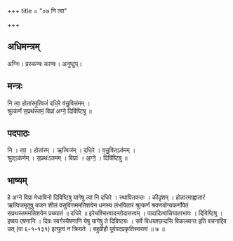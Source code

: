 +++
title = "०७ नि त्वा"

+++
## अधिमन्त्रम्
अग्निः। प्रस्कण्वः काण्वः। अनुष्टुप्।

## मन्त्रः
नि त्वा॒ होता॑रमृ॒त्विजं॑ दधि॒रे व॑सु॒वित्त॑मम् ।  
श्रुत्क॑र्णं स॒प्रथ॑स्तमं॒ विप्रा॑ अग्ने॒ दिवि॑ष्टिषु ॥

## पदपाठः
नि । त्वा॒ । होता॑रम् । ऋ॒त्विज॑म् । द॒धि॒रे । व॒सु॒वित्ऽत॑मम् ।  
श्रुत्ऽक॑र्णम् । स॒प्रथः॑ऽतमम् । विप्राः॑ । अ॒ग्ने॒ । दिवि॑ष्टिषु ॥

## भाष्यम्
हे अग्ने विप्रा मेधाविनो दिविष्टिषु यागेषु त्वां नि दधिरे । स्थापितवन्तः । कीदृशम् । होतारमाह्वातारं ऋत्विजमृतुषु यजन शीलं वसुवित्तममतिशयेन धनस्य लंभयितारं श्रुत्कर्णं श्रवणयोग्यकर्णोपेतं सप्रथस्तममतिशयेन प्रख्यातं ॥ दधिरे ॥ इरेचश्चित्त्वादन्तोदात्तत्वम् । पादादित्वान्निघाताभावः । दिविष्टिषु । इष्वय एषणानि । दिवः स्वर्गस्यैषणानि येषु यागेषु ते दिविष्टयः । सर्वे विधयश्छन्दसि विकल्ब्यन्त इति वचनाद्दिव उत् (पा ६-१-१३१) इत्युत्वं न क्रियते । बहुव्रीहौ पूर्वपदप्रकृतिस्वरत्वं ॥ ७ ॥